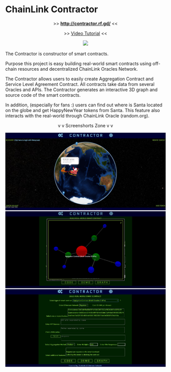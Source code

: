 # ChainLink Contractor

<p align="center">>> <a href = "http://contractor.rf.gd/"><b>http://contractor.rf.gd/</b></a> <<</p>
<p align="center">>> <a href = "https://vimeo.com/369277598">Video Tutorial</a> <<</p>
<!-- <p align="center"><img src="https://img.shields.io/badge/STATUS-ONLINE-gsuccess"/></p>-->
<p align="center"><img src="https://img.shields.io/badge/STATUS-DEVELOPMENT-green"/></p>

The Contractor is constructor of smart contracts.

Purpose this project is easy building real-world smart contracts using off-chain resources and decentralized ChainLink Oracles Network.

The Contractor allows users to easily create Aggregation Contract and Service Level Agreement Contract. All contracts take data from several Oracles and APIs. The Contractor generates an interactive 3D graph and source code of the smart contracts.

In addition, (especially for fans :) users can find out where is Santa located on the globe and get HappyNewYear tokens from Santa. This feature also interacts with the real-world through ChainLink Oracle (random.org).


<p align="center">v v  Screenshorts Zone  v v</p>

![ScreenShort](https://raw.githubusercontent.com/alekcangp/ChainLinkContractor/master/img/1.jpg)
![ScreenShort](https://raw.githubusercontent.com/alekcangp/ChainLinkContractor/master/img/2.jpg)
![ScreenShort](https://raw.githubusercontent.com/alekcangp/ChainLinkContractor/master/img/3.jpg)



